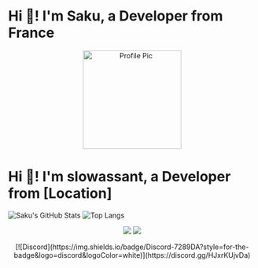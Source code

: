 # Hi 👋! I'm Saku, a Developer from France

<div align="center">
  <img src="https://avatars.githubusercontent.com/u/161844377" alt="Profile Pic" width="200"/>
</div>

# Hi 👋! I'm slowassant, a Developer from [Location]

![Saku's GitHub Stats](https://github-readme-stats.vercel.app/api?username=slowassant&show_icons=true&theme=radical) ![Top Langs](https://github-readme-stats.vercel.app/api/top-langs/?username=slowassant&layout=compact&theme=radical)

<p align="center">
  <img src="https://img.shields.io/badge/JavaScript-F7DF1E?style=for-the-badge&logo=javascript&logoColor=black">
  <img src="https://img.shields.io/badge/Python-3776AB?style=for-the-badge&logo=python&logoColor=white">
</p>

<p align="center">
  [![Discord](https://img.shields.io/badge/Discord-7289DA?style=for-the-badge&logo=discord&logoColor=white)](https://discord.gg/HJxrKUjvDa)
</p>

